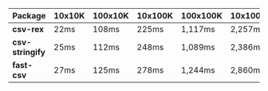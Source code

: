 | Package | 10x10K | 100x10K | 10x100K | 100x100K | 10x1000K 
|---------|---|---|---|---|---
| **csv-rex** | 22ms | 108ms | 225ms | 1,117ms | 2,257ms 
| **csv-stringify** | 25ms | 112ms | 248ms | 1,089ms | 2,386ms 
| **fast-csv** | 27ms | 125ms | 278ms | 1,244ms | 2,860ms 
